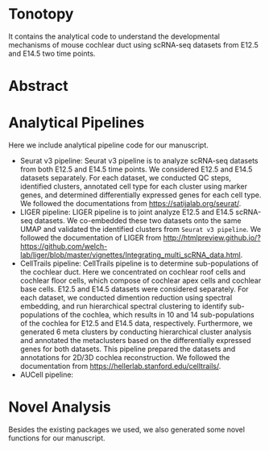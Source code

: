 # Tonotopy

It contains the analytical code to understand the developmental mechanisms of mouse cochlear duct using scRNA-seq datasets from E12.5 and E14.5 two time points. 

# Abstract

# Analytical Pipelines
Here we include analytical pipeline code for our manuscript.
* Seurat v3 pipeline: Seurat v3 pipeline is to analyze scRNA-seq datasets from both E12.5 and E14.5 time points. We considered E12.5 and E14.5 datasets separately. For each dataset, we conducted QC steps, identified clusters, annotated cell type for each cluster using marker genes, and determined differentially expressed genes for each cell type. We followed the documentations from https://satijalab.org/seurat/.
* LIGER pipeline: LIGER pipeline is to joint analyze E12.5 and E14.5 scRNA-seq datasets. We co-embedded these two datasets onto the same UMAP and validated the identified clusters from `Seurat v3 pipeline`. We followed the documentation of LIGER from http://htmlpreview.github.io/?https://github.com/welch-lab/liger/blob/master/vignettes/Integrating_multi_scRNA_data.html. 
* CellTrails pipeline: CellTrails pipeline is to determine sub-populations of the cochlear duct. Here we concentrated on cochlear roof cells and cochlear floor cells, which compose of cochlear apex cells and cochlear base cells. E12.5 and E14.5 datasets were considered separately. For each dataset, we conducted dimention reduction using spectral embedding, and run hierarchical spectral clustering to identify sub-populations of the cochlea, which results in 10 and 14 sub-populations of the cochlea for E12.5 and E14.5 data, respectively. Furthermore, we generated 6 meta clusters by conducting hierarchical cluster analysis and annotated the metaclusters based on the differentially expressed genes for both datasets. This pipeline prepared the datasets and annotations for 2D/3D cochlea reconstruction. We followed the documentation from https://hellerlab.stanford.edu/celltrails/. 
* AUCell pipeline: 

# Novel Analysis

Besides the existing packages we used, we also generated some novel functions for our manuscript. 

